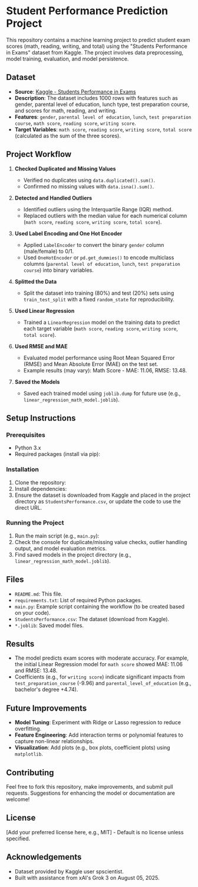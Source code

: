 # Student Performance Prediction Project

This repository contains a machine learning project to predict student exam scores (math, reading, writing, and total) using the "Students Performance in Exams" dataset from Kaggle. The project involves data preprocessing, model training, evaluation, and model persistence.

## Dataset
- **Source**: [Kaggle - Students Performance in Exams](https://www.kaggle.com/datasets/spscientist/students-performance-in-exams)
- **Description**: The dataset includes 1000 rows with features such as gender, parental level of education, lunch type, test preparation course, and scores for math, reading, and writing.
- **Features**: `gender`, `parental level of education`, `lunch`, `test preparation course`, `math score`, `reading score`, `writing score`.
- **Target Variables**: `math score`, `reading score`, `writing score`, `total score` (calculated as the sum of the three scores).

## Project Workflow
1. **Checked Duplicated and Missing Values**
   - Verified no duplicates using `data.duplicated().sum()`.
   - Confirmed no missing values with `data.isna().sum()`.

2. **Detected and Handled Outliers**
   - Identified outliers using the Interquartile Range (IQR) method.
   - Replaced outliers with the median value for each numerical column (`math score`, `reading score`, `writing score`, `total score`).

3. **Used Label Encoding and One Hot Encoder**
   - Applied `LabelEncoder` to convert the binary `gender` column (male/female) to 0/1.
   - Used `OneHotEncoder` or `pd.get_dummies()` to encode multiclass columns (`parental level of education`, `lunch`, `test preparation course`) into binary variables.

4. **Splitted the Data**
   - Split the dataset into training (80%) and test (20%) sets using `train_test_split` with a fixed `random_state` for reproducibility.

5. **Used Linear Regression**
   - Trained a `LinearRegression` model on the training data to predict each target variable (`math score`, `reading score`, `writing score`, `total score`).

6. **Used RMSE and MAE**
   - Evaluated model performance using Root Mean Squared Error (RMSE) and Mean Absolute Error (MAE) on the test set.
   - Example results (may vary): Math Score - MAE: 11.06, RMSE: 13.48.

7. **Saved the Models**
   - Saved each trained model using `joblib.dump` for future use (e.g., `linear_regression_math_model.joblib`).

## Setup Instructions
### Prerequisites
- Python 3.x
- Required packages (install via pip):
 
### Installation
1. Clone the repository:
2. Install dependencies:
3. Ensure the dataset is downloaded from Kaggle and placed in the project directory as `StudentsPerformance.csv`, or update the code to use the direct URL.

### Running the Project
1. Run the main script (e.g., `main.py`):
2. Check the console for duplicate/missing value checks, outlier handling output, and model evaluation metrics.
3. Find saved models in the project directory (e.g., `linear_regression_math_model.joblib`).

## Files
- `README.md`: This file.
- `requirements.txt`: List of required Python packages.
- `main.py`: Example script containing the workflow (to be created based on your code).
- `StudentsPerformance.csv`: The dataset (download from Kaggle).
- `*.joblib`: Saved model files.

## Results
- The model predicts exam scores with moderate accuracy. For example, the initial Linear Regression model for `math score` showed MAE: 11.06 and RMSE: 13.48.
- Coefficients (e.g., for `writing score`) indicate significant impacts from `test_preparation_course` (-9.96) and `parental_level_of_education` (e.g., bachelor's degree +4.74).

## Future Improvements
- **Model Tuning**: Experiment with Ridge or Lasso regression to reduce overfitting.
- **Feature Engineering**: Add interaction terms or polynomial features to capture non-linear relationships.
- **Visualization**: Add plots (e.g., box plots, coefficient plots) using `matplotlib`.

## Contributing
Feel free to fork this repository, make improvements, and submit pull requests. Suggestions for enhancing the model or documentation are welcome!

## License
[Add your preferred license here, e.g., MIT] - Default is no license unless specified.

## Acknowledgements
- Dataset provided by Kaggle user spscientist.
- Built with assistance from xAI's Grok 3 on August 05, 2025.
